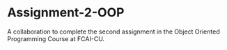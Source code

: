 # Assignment-2-OOP
A collaboration to complete the second assignment in the Object Oriented Programming Course at FCAI-CU.
